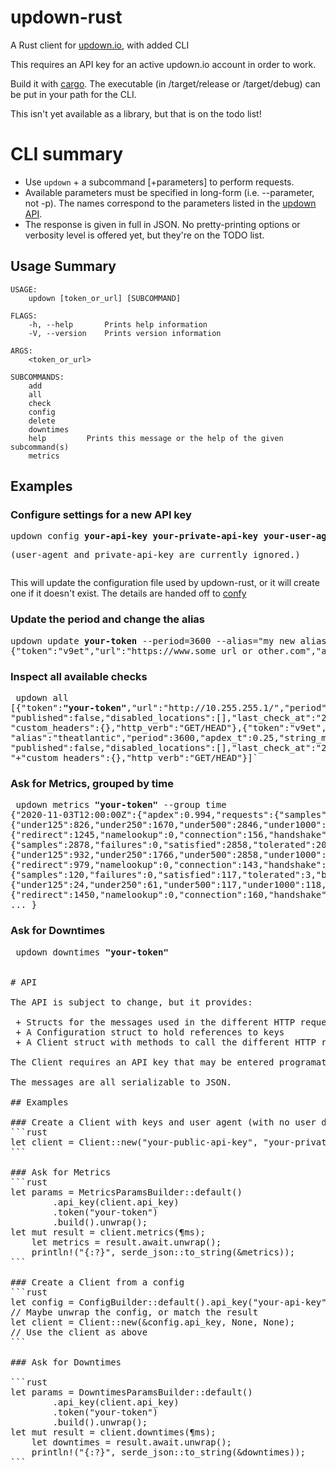 # updown-rust
A Rust client for [updown.io](https://updown.io), with added CLI 

This requires an API key for an active updown.io account in order to work.

Build it with [cargo](https://doc.rust-lang.org/cargo/commands/cargo-build.html). The executable (in /target/release or /target/debug) can be put in your path for the CLI.

This isn't yet available as a library, but that is on the todo list!

# CLI summary

 + Use `updown` + a subcommand [+parameters] to perform requests.
 + Available parameters must be specified in long-form (i.e. --parameter, not -p). The names correspond to the parameters listed in the [updown API](https://updown.io/api).
 + The response is given in full in JSON. No pretty-printing options or verbosity level is offered yet, but they're on the TODO list.


## Usage Summary

```
USAGE:
    updown [token_or_url] [SUBCOMMAND]

FLAGS:
    -h, --help       Prints help information
    -V, --version    Prints version information

ARGS:
    <token_or_url>    

SUBCOMMANDS:
    add          
    all          
    check        
    config       
    delete       
    downtimes    
    help         Prints this message or the help of the given subcommand(s)
    metrics  
```

## Examples

### Configure settings for a new API key

<pre>updown config <b>your-api-key</b> <b>your-private-api-key</b> <b>your-user-agent</b> 
<p>(user-agent and private-api-key are currently ignored.)</pre>

This will update the configuration file used by updown-rust, or it will create one if it doesn't exist. The details are handed off to [confy](https://docs.rs/confy/0.4.0/confy/)

### Update the period and change the alias

<pre>updown update <b>your-token</b> --period=3600 --alias="my new alias"
{"token":"v9et","url":"https://www.some_url_or_other.com","alias":"something or other","period":3600,"apdex_t":0.25,"string_match":"","enabled":true,"published":false,"disabled_locations":[],"last_check_at":"2020-10-10T00:25:42Z","custom_headers":{},"http_verb":"GET/HEAD"}</pre>

### Inspect all available checks

<pre> updown all
[{"token":<b>"your-token"</b>,"url":"http://10.255.255.1/","period":3600,"apdex_t":0.5,"enabled":true,
"published":false,"disabled_locations":[],"last_check_at":"2020-10-09T21:20:39Z",
"custom_headers":{},"http_verb":"GET/HEAD"},{"token":"v9et","url":"https://www.theatlantic.com/",
"alias":"theatlantic","period":3600,"apdex_t":0.25,"string_match":"","enabled":true,
"published":false,"disabled_locations":[],"last_check_at":"2020-10-09T21:26:28Z",
"+"custom_headers":{},"http_verb":"GET/HEAD"}]`
</pre>

### Ask for Metrics, grouped by time
<pre> updown metrics <b>"your-token"</b> --group time                                                                                                             
{"2020-11-03T12:00:00Z":{"apdex":0.994,"requests":{"samples":2880,"failures":0,"satisfied":2846,"tolerated":34,"by_response_time":
{"under125":826,"under250":1670,"under500":2846,"under1000":2870,"under2000":2880,"under4000":2880},"timings":null},"timings":
{"redirect":1245,"namelookup":0,"connection":156,"handshake":209,"response":211,"total":1821}},"2020-10-31T12:00:00Z":{"apdex":0.997,"requests":
{"samples":2878,"failures":0,"satisfied":2858,"tolerated":20,"by_response_time":
{"under125":932,"under250":1766,"under500":2858,"under1000":2877,"under2000":2878,"under4000":2878},"timings":null},"timings":
{"redirect":979,"namelookup":0,"connection":143,"handshake":162,"response":192,"total":1478}},"2020-11-10T10:00:00Z":{"apdex":0.988,"requests":
{"samples":120,"failures":0,"satisfied":117,"tolerated":3,"by_response_time":
{"under125":24,"under250":61,"under500":117,"under1000":118,"under2000":120,"under4000":120},"timings":null},"timings":
{"redirect":1450,"namelookup":0,"connection":160,"handshake":229,"response":256,"total":2095}},
... }
</pre>

### Ask for Downtimes
<pre> updown downtimes <b>"your-token"</b>


# API

The API is subject to change, but it provides:

 + Structs for the messages used in the different HTTP requests and responses as defined in [the updown API](https://updown.io/api).
 + A Configuration struct to hold references to keys
 + A Client struct with methods to call the different HTTP requests used for the different updown API functions
 
The Client requires an API key that may be entered programatically or may come from a config file (handled by [confy](https://docs.rs/confy/0.4.0/confy). A read-only key can also be supplied, though it's not used at the moment.

The messages are all serializable to JSON. 

## Examples

### Create a Client with keys and user agent (with no user details)
```rust
let client = Client::new("your-public-api-key", "your-private-api-key", "your-user-agent");
```

### Ask for Metrics
```rust
let params = MetricsParamsBuilder::default()
        .api_key(client.api_key)
        .token("your-token")
        .build().unwrap();
let mut result = client.metrics(&params);
    let metrics = result.await.unwrap();
    println!("{:?}", serde_json::to_string(&metrics));
```

### Create a Client from a config
```rust
let config = ConfigBuilder::default().api_key("your-api-key")).private_api_key("your-api-key").user_agent("your-user-agent").build();
// Maybe unwrap the config, or match the result
let client = Client::new(&config.api_key, None, None);
// Use the client as above
```

### Ask for Downtimes

```rust
let params = DowntimesParamsBuilder::default()
        .api_key(client.api_key)
        .token("your-token")
        .build().unwrap();
let mut result = client.downtimes(&params);
    let downtimes = result.await.unwrap();
    println!("{:?}", serde_json::to_string(&downtimes));
```






